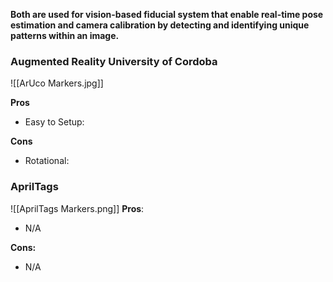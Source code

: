 
**Both are used for vision-based fiducial system that enable real-time pose estimation and camera calibration by detecting and identifying unique patterns within an image.**

### Augmented Reality University of Cordoba

![[ArUco Markers.jpg]]

**Pros**
- Easy to Setup:

**Cons**
- Rotational:

### AprilTags

![[AprilTags Markers.png]]
**Pros**:
- N/A

**Cons:**
- N/A